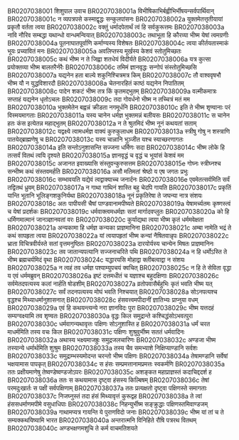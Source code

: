 BR0207038001	शिशुपाल उवाच
BR0207038001a	विभीषिकाभिर्बह्वीभिर्भीषयन्सर्वपार्थिवान्
BR0207038001c	न व्यपत्रपसे कस्माद्वृद्धः सन्कुलपांसनः
BR0207038002a	युक्तमेतत्तृतीयायां प्रकृतौ वर्तता त्वया
BR0207038002c	वक्तुं धर्मादपेतार्थं त्वं हि सर्वकुरूत्तमः
BR0207038003a	नावि नौरिव सम्बद्धा यथान्धो वान्धमन्वियात्
BR0207038003c	तथाभूता हि कौरव्या भीष्म येषां त्वमग्रणीः
BR0207038004a	पूतनाघातपूर्वाणि कर्माण्यस्य विशेषतः
BR0207038004c	त्वया कीर्तयतास्माकं भूयः प्रच्यावितं मनः
BR0207038005a	अवलिप्तस्य मूर्खस्य केशवं स्तोतुमिच्छतः
BR0207038005c	कथं भीष्म न ते जिह्वा शतधेयं विदीर्यते
BR0207038006a	यत्र कुत्सा प्रयोक्तव्या भीष्म बालतरैर्नरैः
BR0207038006c	तमिमं ज्ञानवृद्धः सन्गोपं संस्तोतुमिच्छसि
BR0207038007a	यद्यनेन हता बाल्ये शकुनिश्चित्रमत्र किम्
BR0207038007c	तौ वाश्ववृषभौ भीष्म यौ न युद्धविशारदौ
BR0207038008a	चेतनारहितं काष्ठं यद्यनेन निपातितम्
BR0207038008c	पादेन शकटं भीष्म तत्र किं कृतमद्भुतम्
BR0207038009a	वल्मीकमात्रः सप्ताहं यद्यनेन धृतोऽचलः
BR0207038009c	तदा गोवर्धनो भीष्म न तच्चित्रं मतं मम
BR0207038010a	भुक्तमेतेन बह्वन्नं क्रीडता नगमूर्धनि
BR0207038010c	इति ते भीष्म शृण्वानाः परं विस्मयमागताः
BR0207038011a	यस्य चानेन धर्मज्ञ भुक्तमन्नं बलीयसः
BR0207038011c	स चानेन हतः कंस इत्येतन्न महाद्भुतम्
BR0207038012a	न ते श्रुतमिदं भीष्म नूनं कथयतां सताम्
BR0207038012c	यद्वक्ष्ये त्वामधर्मज्ञ वाक्यं कुरुकुलाधम
BR0207038013a	स्त्रीषु गोषु न शस्त्राणि पातयेद्ब्राह्मणेषु च
BR0207038013c	यस्य चान्नानि भुञ्जीत यश्च स्याच्छरणागतः
BR0207038014a	इति सन्तोऽनुशासन्ति सज्जना धर्मिणः सदा
BR0207038014c	भीष्म लोके हि तत्सर्वं वितथं त्वयि दृश्यते
BR0207038015a	ज्ञानवृद्धं च वृद्धं च भूयांसं केशवं मम
BR0207038015c	अजानत इवाख्यासि संस्तुवन्कुरुसत्तम
BR0207038015e	गोघ्नः स्त्रीघ्नश्च सन्भीष्म कथं संस्तवमर्हति
BR0207038016a	असौ मतिमतां श्रेष्ठो य एष जगतः प्रभुः
BR0207038016c	सम्भावयति यद्येवं त्वद्वाक्याच्च जनार्दनः
BR0207038016e	एवमेतत्सर्वमिति सर्वं तद्वितथं ध्रुवम्
BR0207038017a	न गाथा गाथिनं शास्ति बहु चेदपि गायति
BR0207038017c	प्रकृतिं यान्ति भूतानि भूलिङ्गशकुनिर्यथा
BR0207038018a	नूनं प्रकृतिरेषा ते जघन्या नात्र संशयः
BR0207038018c	अतः पापीयसी चैषां पाण्डवानामपीष्यते
BR0207038019a	येषामर्च्यतमः कृष्णस्त्वं च येषां प्रदर्शकः
BR0207038019c	धर्मवाक्त्वमधर्मज्ञः सतां मार्गादवप्लुतः
BR0207038020a	को हि धर्मिणमात्मानं जानञ्ज्ञानवतां वरः
BR0207038020c	कुर्याद्यथा त्वया भीष्म कृतं धर्ममवेक्षता
BR0207038021a	अन्यकामा हि धर्मज्ञ कन्यका प्राज्ञमानिना
BR0207038021c	अम्बा नामेति भद्रं ते कथं सापहृता त्वया
BR0207038022a	यां त्वयापहृतां भीष्म कन्यां नैषितवान्नृपः
BR0207038022c	भ्राता विचित्रवीर्यस्ते सतां वृत्तमनुष्ठितः
BR0207038023a	दारयोर्यस्य चान्येन मिषतः प्राज्ञमानिनः
BR0207038023c	तव जातान्यपत्यानि सज्जनाचरिते पथि
BR0207038024a	न हि धर्मोऽस्ति ते भीष्म ब्रह्मचर्यमिदं वृथा
BR0207038024c	यद्धारयसि मोहाद्वा क्लीबत्वाद्वा न संशयः
BR0207038025a	न त्वहं तव धर्मज्ञ पश्याम्युपचयं क्वचित्
BR0207038025c	न हि ते सेविता वृद्धा य एवं धर्ममब्रुवन्
BR0207038026a	इष्टं दत्तमधीतं च यज्ञाश्च बहुदक्षिणाः
BR0207038026c	सर्वमेतदपत्यस्य कलां नार्हति षोडशीम्
BR0207038027a	व्रतोपवासैर्बहुभिः कृतं भवति भीष्म यत्
BR0207038027c	सर्वं तदनपत्यस्य मोघं भवति निश्चयात्
BR0207038028a	सोऽनपत्यश्च वृद्धश्च मिथ्याधर्मानुशासनात्
BR0207038028c	हंसवत्त्वमपीदानीं ज्ञातिभ्यः प्राप्नुया वधम्
BR0207038029a	एवं हि कथयन्त्यन्ये नरा ज्ञानविदः पुरा
BR0207038029c	भीष्म यत्तदहं सम्यग्वक्ष्यामि तव शृण्वतः
BR0207038030a	वृद्धः किल समुद्रान्ते कश्चिद्धंसोऽभवत्पुरा
BR0207038030c	धर्मवागन्यथावृत्तः पक्षिणः सोऽनुशास्ति ह
BR0207038031a	धर्मं चरत माधर्ममिति तस्य वचः किल
BR0207038031c	पक्षिणः शुश्रुवुर्भीष्म सततं धर्मवादिनः
BR0207038032a	अथास्य भक्ष्यमाजह्रुः समुद्रजलचारिणः
BR0207038032c	अण्डजा भीष्म तस्यान्ये धर्मार्थमिति शुश्रुम
BR0207038033a	तस्य चैव समभ्याशे निक्षिप्याण्डानि सर्वशः
BR0207038033c	समुद्राम्भस्यमोदन्त चरन्तो भीष्म पक्षिणः
BR0207038034a	तेषामण्डानि सर्वेषां भक्षयामास पापकृत्
BR0207038034c	स हंसः सम्प्रमत्तानामप्रमत्तः स्वकर्मणि
BR0207038035a	ततः प्रक्षीयमाणेषु तेष्वण्डेष्वण्डजोऽपरः
BR0207038035c	अशङ्कत महाप्राज्ञस्तं कदाचिद्ददर्श ह
BR0207038036a	ततः स कथयामास दृष्ट्वा हंसस्य किल्बिषम्
BR0207038036c	तेषां परमदुःखार्तः स पक्षी सर्वपक्षिणाम्
BR0207038037a	ततः प्रत्यक्षतो दृष्ट्वा पक्षिणस्ते समागताः
BR0207038037c	निजघ्नुस्तं तदा हंसं मिथ्यावृत्तं कुरूद्वह
BR0207038038a	ते त्वां हंससधर्माणमपीमे वसुधाधिपाः
BR0207038038c	निहन्युर्भीष्म सङ्क्रुद्धाः पक्षिणस्तमिवाण्डजम्
BR0207038039a	गाथामप्यत्र गायन्ति ये पुराणविदो जनाः
BR0207038039c	भीष्म यां तां च ते सम्यक्कथयिष्यामि भारत
BR0207038040a	अन्तरात्मनि विनिहिते रौषि पत्ररथ वितथम्
BR0207038040c	अण्डभक्षणमशुचि ते कर्म वाचमतिशयते
